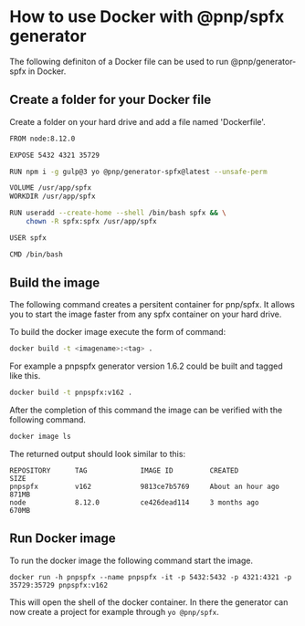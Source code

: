 # How to use Docker with @pnp/spfx generator

The following definiton of a Docker file can be used to run @pnp/generator-spfx in Docker.

## Create a folder for your Docker file

Create a folder on your hard drive and add a file named 'Dockerfile'.


```bash
FROM node:8.12.0

EXPOSE 5432 4321 35729

RUN npm i -g gulp@3 yo @pnp/generator-spfx@latest --unsafe-perm

VOLUME /usr/app/spfx
WORKDIR /usr/app/spfx

RUN useradd --create-home --shell /bin/bash spfx && \
    chown -R spfx:spfx /usr/app/spfx

USER spfx

CMD /bin/bash
```

## Build the image

The following command creates a persitent container for pnp/spfx. It allows you to start the image faster from any spfx container on your hard drive.

To build the docker image execute the form of command:

```bash
docker build -t <imagename>:<tag> .
```

For example a pnpspfx generator version 1.6.2 could be built and tagged like this.

```bash
docker build -t pnpspfx:v162 .
```

After the completion of this command the image can be verified with the following command.

````bash
docker image ls
````

The returned output should look similar to this:

```
REPOSITORY      TAG             IMAGE ID         CREATED             SIZE
pnpspfx         v162            9813ce7b5769     About an hour ago   871MB
node            8.12.0          ce426dead114     3 months ago        670MB
```

## Run Docker image

To run the docker image the following command start the image.

```
docker run -h pnpspfx --name pnpspfx -it -p 5432:5432 -p 4321:4321 -p 35729:35729 pnpspfx:v162
```

This will open the shell of the docker container. In there the generator can now create a project for example through ```yo @pnp/spfx```.

